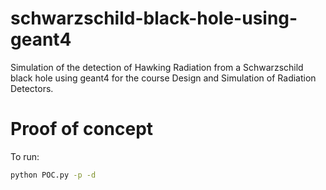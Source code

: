 # schwarzschild-black-hole-using-geant4
Simulation of the detection of Hawking Radiation from a Schwarzschild black hole using geant4 for the course Design and Simulation of Radiation Detectors.

# Proof of concept
To run: 
```sh
python POC.py -p -d
```